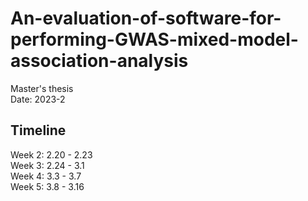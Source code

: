 # An-evaluation-of-software-for-performing-GWAS-mixed-model-association-analysis
Master's thesis   
Date: 2023-2   
   
      
## Timeline
Week 2: 2.20 - 2.23   
Week 3: 2.24 - 3.1   
Week 4: 3.3 - 3.7   
Week 5: 3.8 - 3.16   
